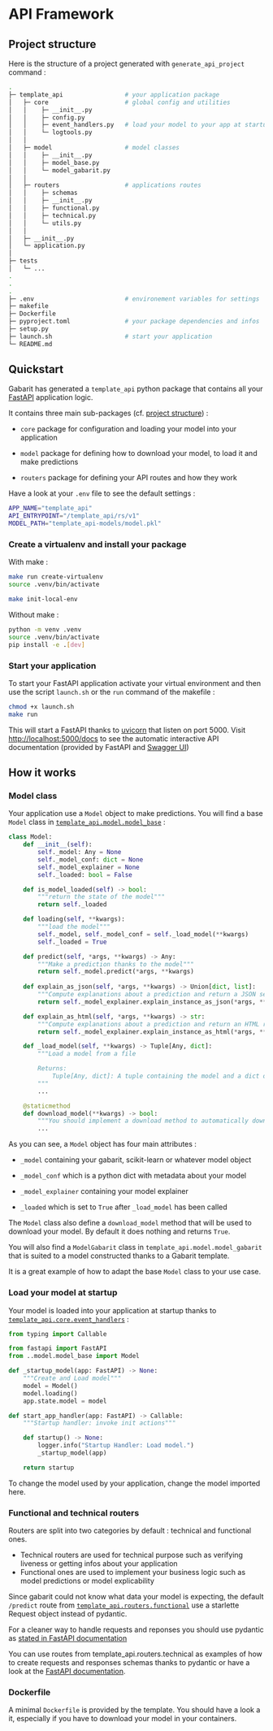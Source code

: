 # API Framework

## Project structure

Here is the structure of a project generated with `generate_api_project` command : 

```bash
.
├─ template_api                 # your application package
│   ├─ core                     # global config and utilities
│   │    ├─ __init__.py
│   │    ├─ config.py
│   │    ├─ event_handlers.py   # load your model to your app at startup
│   │    └─ logtools.py
│   │
│   ├─ model                    # model classes
│   │    ├─ __init__.py
│   │    ├─ model_base.py
│   │    └─ model_gabarit.py
│   │
│   ├─ routers                  # applications routes
│   │    ├─ schemas
│   │    ├─ __init__.py
│   │    ├─ functional.py
│   │    ├─ technical.py
│   │    └─ utils.py
│   │
│   ├─ __init__.py
│   └─ application.py
│
├─ tests
│   └─ ...
.
.
.
├─ .env                         # environement variables for settings
├─ makefile
├─ Dockerfile
├─ pyproject.toml               # your package dependencies and infos
├─ setup.py
├─ launch.sh                    # start your application
└─ README.md
```


## Quickstart

Gabarit has generated a `template_api` python package that contains all your
[FastAPI](https://fastapi.tiangolo.com/) application logic.

It contains three main sub-packages (cf. [project structure](#project-structure)) :

- `core` package for configuration and loading your model into your application

- `model` package for defining how to download your model, to load it and make predictions

- `routers` package for defining your API routes and how they work

Have a look at your `.env` file to see the default settings :
```bash
APP_NAME="template_api"
API_ENTRYPOINT="/template_api/rs/v1"
MODEL_PATH="template_api-models/model.pkl"
```

### Create a virtualenv and install your package

With make :
```bash
make run create-virtualenv
source .venv/bin/activate

make init-local-env
```

Without make :
```bash
python -m venv .venv
source .venv/bin/activate
pip install -e .[dev]
```

### Start your application

To start your FastAPI application activate your virtual environment and then use the
script `launch.sh` or the `run` command of the makefile :

```bash
chmod +x launch.sh
make run
```

This will start a FastAPI thanks to [uvicorn](https://www.uvicorn.org/) that listen
on port 5000. Visit [http://localhost:5000/docs](http://localhost:5000/docs) to see the automatic interactive API
documentation (provided by FastAPI and [Swagger UI](https://github.com/swagger-api/swagger-ui))

## How it works

### Model class

Your application use a `Model` object to make predictions. You will find a base `Model` class
in [`template_api.model.model_base`](/reference/template_api/model/model_base) :

```python
class Model:
    def __init__(self):
        self._model: Any = None
        self._model_conf: dict = None
        self._model_explainer = None
        self._loaded: bool = False

    def is_model_loaded(self) -> bool:
        """return the state of the model"""
        return self._loaded

    def loading(self, **kwargs):
        """load the model"""
        self._model, self._model_conf = self._load_model(**kwargs)
        self._loaded = True

    def predict(self, *args, **kwargs) -> Any:
        """Make a prediction thanks to the model"""
        return self._model.predict(*args, **kwargs)
    
    def explain_as_json(self, *args, **kwargs) -> Union[dict, list]:
        """Compute explanations about a prediction and return a JSON serializable object"""
        return self._model_explainer.explain_instance_as_json(*args, **kwargs)

    def explain_as_html(self, *args, **kwargs) -> str:
        """Compute explanations about a prediction and return an HTML report"""
        return self._model_explainer.explain_instance_as_html(*args, **kwargs)

    def _load_model(self, **kwargs) -> Tuple[Any, dict]:
        """Load a model from a file

        Returns:
            Tuple[Any, dict]: A tuple containing the model and a dict of metadata about it.
        """
        ...

    @staticmethod
    def download_model(**kwargs) -> bool:
        """You should implement a download method to automatically download your model"""
        ...
```

As you can see, a `Model` object has four main attributes :

- `_model` containing your gabarit, scikit-learn or whatever model object

- `_model_conf` which is a python dict with metadata about your model

- `_model_explainer` containing your model explainer

- `_loaded` which is set to `True` after `_load_model` has been called

The `Model` class also define a `download_model` method that will be used to download
your model. By default it does nothing and returns `True`.

You will also find a `ModelGabarit` class in `template_api.model.model_gabarit` that
is suited to a model constructed thanks to a Gabarit template.

It is a great example of how to adapt the base `Model` class to your use case.

### Load your model at startup

Your model is loaded into your application at startup thanks to
[`template_api.core.event_handlers`](/reference/template_api/core/event_handlers) :

```python
from typing import Callable

from fastapi import FastAPI
from ..model.model_base import Model

def _startup_model(app: FastAPI) -> None:
    """Create and Load model"""
    model = Model()
    model.loading()
    app.state.model = model

def start_app_handler(app: FastAPI) -> Callable:
    """Startup handler: invoke init actions"""

    def startup() -> None:
        logger.info("Startup Handler: Load model.")
        _startup_model(app)

    return startup
```

To change the model used by your application, change the model imported here.

### Functional and technical routers

Routers are split into two categories by default : technical and functional ones.

- Technical routers are used for technical purpose such as verifying liveness or getting
  infos about your application
- Functional ones are used to implement your business logic such as model predictions
  or model explicability

Since gabarit could not know what data your model is expecting, the default `/predict` route
from [`template_api.routers.functional`](/reference/template_api/routers/functional) use a starlette Request object
instead of pydantic.

For a cleaner way to handle requests and reponses you should use pydantic as
[stated in FastAPI documentation](https://fastapi.tiangolo.com/tutorial/body/#create-your-data-model)

You can use routes from template_api.routers.technical as examples of how to create
requests and responses schemas thanks to pydantic or have a look at the
[FastAPI documentation](https://fastapi.tiangolo.com/tutorial/response-model/).

### Dockerfile

A minimal `Dockerfile` is provided by the template. You should have a look a it, especially
if you have to download your model in your containers.